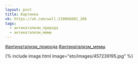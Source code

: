 ```yaml
---
layout: post
title: Картинка
vk: https://vk.com/wall-210066881_206
tags:
  - антинатализм_природа
  - антинатализм_мемы
---
```

[#антинатализм_природа](poisk.html#антинатализм_природа) 
[#антинатализм_мемы](poisk.html#антинатализм_мемы)

{% include image.html image="eto/images/457239195.jpg" %}